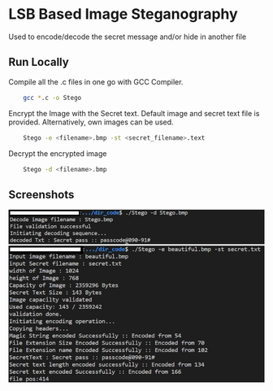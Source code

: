 
# LSB Based Image Steganography

Used to encode/decode the secret message and/or hide in another file


## Run Locally

Compile all the .c files in one go with GCC Compiler. 

```bash
    gcc *.c -o Stego
```

Encrypt the Image with the Secret text. Default image and secret text file 
is provided. Alternatively, own images can be used.

```bash
    Stego -e <filename>.bmp -st <secret_filename>.text
```

Decrypt the encrypted image

```bash
    Stego -d <filename>.bmp
```

## Screenshots

![Alt text](/resource/decode.jpg?raw=true "Screenshot")
![Alt text](/resource/encode.jpg?raw=true "Screenshot")
